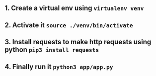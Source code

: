 ## 1. Create a virtual env using ```virtualenv venv```
## 2. Activate it ```source ./venv/bin/activate ```
## 3. Install requests to make http requests using python ```pip3 install requests ```
## 4. Finally run it ``` python3 app/app.py ```
